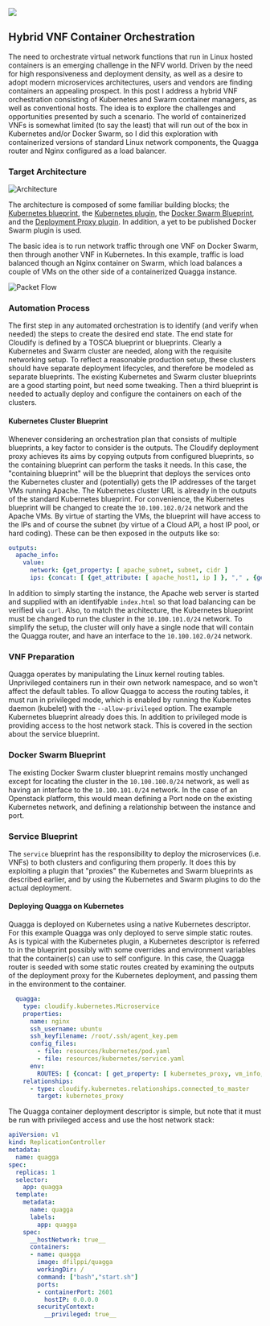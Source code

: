 ![](/images/hybrid-container-vnf/containerized-hybrid-vnf.png)
## Hybrid VNF Container Orchestration 

The need to orchestrate virtual network functions that run in Linux hosted containers is an emerging challenge in the NFV world.  Driven by the need for high responsiveness and deployment density, as well as a desire to adopt modern microservices architectures, users and vendors are finding containers an appealing prospect.  In this post I address a hybrid VNF orchestration consisting of Kubernetes and Swarm container managers, as well as conventional hosts.  The idea is to explore the challenges and opportunities presented by such a scenario.  The world of containerized VNFs is somewhat limited (to say the least) that will run out of the box in Kubernetes and/or Docker Swarm, so I did this exploration with containerized versions of standard Linux network components, the Quagga router and Nginx configured as a load balancer.

### Target Architecture

![Architecture]()

The architecture is composed of some familiar building blocks; the [Kubernetes blueprint](https://github.com/cloudify-examples/kubernetes-cluster-blueprint), the [Kubernetes plugin](https://github.com/cloudify-examples/cloudify-kubernetes-plugin), the [Docker Swarm Blueprint](https://github.com/cloudify-examples/docker-swarm-blueprint), and the [Deployment Proxy plugin](https://github.com/cloudify-examples/cloudify-proxy-plugin).  In addition, a yet to be published Docker Swarm plugin is used.

The basic idea is to run network traffic through one VNF on Docker Swarm, then through another VNF in Kubernetes.  In this example, traffic is load balanced though an Nginx container on Swarm, which load balances a couple of VMs on the other side of a containerized Quagga instance.

![Packet Flow]()

### Automation Process

The first step in any automated orchestration is to identify (and verify when needed) the steps to create the desired end state.  The end state for Cloudify is defined by a TOSCA blueprint or blueprints.  Clearly a Kubernetes and Swarm cluster are needed, along with the requisite networking setup.  To reflect a reasonable production setup, these clusters should have separate deployment lifecycles, and therefore be modeled as separate blueprints.  The existing Kubernetes and Swarm cluster blueprints are a good starting point, but need some tweaking.  Then a third blueprint is needed to actually deploy and configure the containers on each of the clusters.

#### Kubernetes Cluster Blueprint

Whenever considering an orchestration plan that consists of multiple blueprints, a key factor to consider is the outputs.  The Cloudify deployment proxy achieves its aims by copying outputs from configured blueprints, so the containing blueprint can perform the tasks it needs.  In this case, the "containing blueprint" will be the blueprint that deploys the services onto the Kubernetes cluster and (potentially) gets the IP addresses of the target VMs running Apache.  The Kubernetes cluster URL is already in the outputs of the standard Kubernetes blueprint.  For convenience, the Kubernetes blueprint will be changed to create the `10.100.102.0/24` network and the Apache VMs.  By virtue of starting the VMs, the blueprint will have access to the IPs and of course the subnet (by virtue of a Cloud API, a host IP pool, or hard coding).  These can be then exposed in the outputs like so:

```yaml
outputs:
  apache_info:
    value:
      network: {get_property: [ apache_subnet, subnet, cidr ]
      ips: {concat: [ {get_attribute: [ apache_host1, ip ] }, "," , {get_attribute: [ apache_host2, ip ] } ] }
```

In addition to simply starting the instance, the Apache web server is started and supplied with an identifyable `index.html` so that load balancing can be verified via `curl`.  Also, to match the architecture, the Kubernetes blueprint must be changed to run the cluster in the `10.100.101.0/24` network.  To simplify the setup, the cluster will only have a single node that will contain the Quagga router, and have an interface to the `10.100.102.0/24` network.

### VNF Preparation

Quagga operates by manipulating the Linux kernel routing tables.  Unprivileged containers run in their own network namespace, and so won't affect the default tables.  To allow Quagga to access the routing tables, it must run in privileged mode, which is enabled by running the Kubernetes daemon (kubelet) with the `--allow-privileged` option.  The example Kubernetes blueprint already does this.  In addition to privileged mode is providing access to the host network stack.  This is covered in the section about the service blueprint.

### Docker Swarm Blueprint

The existing Docker Swarm cluster blueprint remains mostly unchanged except for locating the cluster in the `10.100.100.0/24` network, as well as having an interface to the `10.100.101.0/24` network.  In the case of an Openstack platform, this would mean defining a Port node on the existing Kubernetes network, and defining a relationship between the instance and port.

### Service Blueprint

The `service` blueprint has the responsibility to deploy the microservices (i.e. VNFs) to both clusters and configuring them properly.  It does this by exploiting a plugin that "proxies" the Kubernetes and Swarm blueprints as described earlier, and by using the Kubernetes and Swarm plugins to do the actual deployment.

#### Deploying Quagga on Kubernetes

Quagga is deployed on Kubernetes using a native Kubernetes descriptor.  For this example Quagga was only deployed to serve simple static routes.  As is typical with the Kubernetes plugin, a Kubernetes descriptor is referred to in the blueprint possibly with some overrides and environment variables that the container(s) can use to self configure.  In this case, the Quagga router is seeded with some static routes created by examining the outputs of the deployment proxy for the Kubernetes deployment, and passing them in the environment to the container.

```yaml
  quagga:
    type: cloudify.kubernetes.Microservice
    properties:
      name: nginx
      ssh_username: ubuntu
      ssh_keyfilename: /root/.ssh/agent_key.pem
      config_files:
        - file: resources/kubernetes/pod.yaml
        - file: resources/kubernetes/service.yaml
      env:
        ROUTES: [ {concat: [ get_property: [ kubernetes_proxy, vm_info, apache_subnet ], " dev eth1" ]} ]
    relationships:
      - type: cloudify.kubernetes.relationships.connected_to_master
        target: kubernetes_proxy
```

The Quagga container deployment descriptor is simple, but note that it must be run with privileged access and use the host network stack:

```yaml
apiVersion: v1
kind: ReplicationController
metadata:
  name: quagga
spec:
  replicas: 1
  selector:
    app: quagga
  template:
    metadata:
      name: quagga
      labels:
        app: quagga
    spec:
      __hostNetwork: true__
      containers:
      - name: quagga
        image: dfilppi/quagga
        workingDir: /
        command: ["bash","start.sh"]
        ports:
        - containerPort: 2601
          hostIP: 0.0.0.0
        securityContext:
          __privileged: true__
```

```